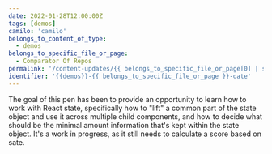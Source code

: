 ```yaml
---
date: 2022-01-28T12:00:00Z
tags: [demos]
camilo: 'camilo'
belongs_to_content_of_type:
  - demos
belongs_to_specific_file_or_page:
  - Comparator Of Repos
permalink: '/content-updates/{{ belongs_to_specific_file_or_page[0] | slugify }}/index.html'
identifier: '{{demos}}-{{ belongs_to_specific_file_or_page }}-date'
---
```


The goal of this pen has been to provide an opportunity to learn how to work with React state, specifically how to "lift" a common part of the state object and use it across multiple child components, and how to decide what should be the minimal amount information that's kept within the state object. It's a work in progress, as it still needs to calculate a score based on sate.
